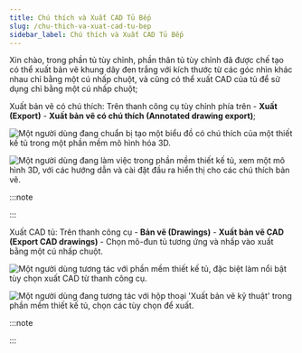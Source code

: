 ```yaml
---
title: Chú thích và Xuất CAD Tủ Bếp
slug: /chu-thich-va-xuat-cad-tu-bep
sidebar_label: Chú thích và Xuất CAD Tủ Bếp
---
```


Xin chào, trong phần tủ tùy chỉnh, phần thân tủ tùy chỉnh đã được chế tạo có thể xuất bản vẽ khung dây đen trắng với kích thước từ các góc nhìn khác nhau chỉ bằng một cú nhấp chuột, và cũng có thể xuất CAD của tủ để sử dụng chỉ bằng một cú nhấp chuột;

Xuất bản vẽ có chú thích: Trên thanh công cụ tùy chỉnh phía trên - **Xuất (Export)** - **Xuất bản vẽ có chú thích (Annotated drawing export)**;

![Một người dùng đang chuẩn bị tạo một biểu đồ có chú thích của một thiết kế tủ trong một phần mềm mô hình hóa 3D.](https://storage.googleapis.com/jegavn_kb/images/93766ab4-a956-4d29-940f-6afeaab35e6f.png)

![Một người dùng đang làm việc trong phần mềm thiết kế tủ, xem một mô hình 3D, với các hướng dẫn và cài đặt đầu ra hiển thị cho các chú thích bản vẽ.](https://storage.googleapis.com/jegavn_kb/images/07ab72b2-a7c6-458d-9b3d-74eac04e074a.png)

:::note

:::

Xuất CAD tủ: Trên thanh công cụ - **Bản vẽ (Drawings)** - **Xuất bản vẽ CAD (Export CAD drawings)** - Chọn mô-đun tủ tương ứng và nhấp vào xuất bằng một cú nhấp chuột.

![Một người dùng tương tác với phần mềm thiết kế tủ, đặc biệt làm nổi bật tùy chọn xuất CAD từ thanh công cụ.](https://storage.googleapis.com/jegavn_kb/images/9c544eca-12ff-469d-b1c4-34e2c335cd47.png)

![Một người dùng đang tương tác với hộp thoại 'Xuất bản vẽ kỹ thuật' trong phần mềm thiết kế tủ, chọn các tùy chọn để xuất.](https://storage.googleapis.com/jegavn_kb/images/6ae43d68-9b8c-44c0-89db-292fb2c688e0.png)

:::note

:::